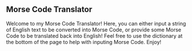 ## Morse Code Translator

Welcome to my Morse Code Translator! Here, you can either input a string of English text to be converted into Morse Code, or provide some Morse Code to be translated back into English! Feel free to use the dictionary at the bottom of the page to help with inputing Morse Code. Enjoy!
